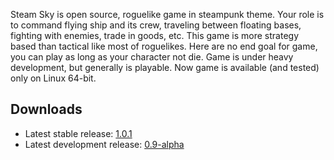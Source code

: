 Steam Sky is open source, roguelike game in steampunk theme. Your role is to 
command flying ship and its crew, traveling between floating bases, fighting 
with enemies, trade in goods, etc. This game is more strategy based than
tactical like most of roguelikes. Here are no end goal for game, you can play
as long as your character not die. Game is under heavy development, but 
generally is playable. Now game is available (and tested) only on Linux 
64-bit.

## Downloads
- Latest stable release:
  [1.0.1](https://github.com/thindil/steamsky/releases/tag/v1.0.1)
- Latest development release:
  [0.9-alpha](https://github.com/thindil/steamsky/releases/tag/v0.9-alpha)
